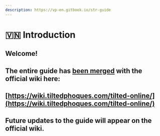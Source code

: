 ```yaml
---
description: https://vp-en.gitbook.io/str-guide
---
```


# 🇻🇳 Introduction

## Welcome!

## The entire guide has [been merged](https://github.com/tiltedphoques/gitbook-wiki/pull/4) with the official wiki here:

## [https://wiki.tiltedphoques.com/tilted-online/](https://wiki.tiltedphoques.com/tilted-online/)

## Future updates to the guide will appear on the official wiki.

